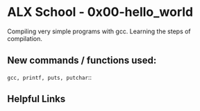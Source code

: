 # ALX School - 0x00-hello_world
Compiling very simple programs with gcc. Learning the steps of compilation.
## New commands / functions used:
``gcc, printf, puts, putchar``::
## Helpful Links
